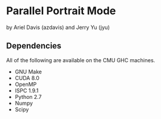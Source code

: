 # Parallel Portrait Mode

by Ariel Davis (azdavis) and Jerry Yu (jyu)

## Dependencies

All of the following are available on the CMU GHC machines.

- GNU Make
- CUDA 8.0
- OpenMP
- ISPC 1.9.1
- Python 2.7
- Numpy
- Scipy
